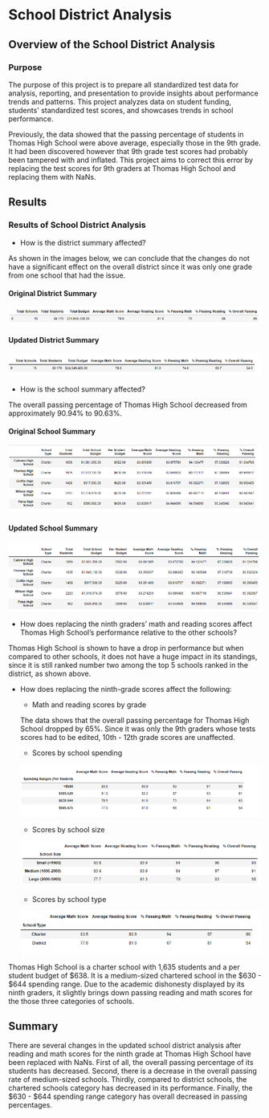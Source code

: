 # School District Analysis

## Overview of the School District Analysis

### Purpose

The purpose of this project is to prepare all standardized test data for analysis, reporting, and presentation to provide insights about performance trends and patterns. This project analyzes data on student funding, students' standardized test scores, and showcases trends in school performance.  

Previously, the data showed that the passing percentage of students in Thomas High School were above average, especially those in the 9th grade. It had been discovered however that 9th grade test scores had probably been tampered with and inflated. This project aims to correct this error by replacing the test scores for 9th graders at Thomas High School and replacing them with NaNs.

## Results 

### Results of School District Analysis
- How is the district summary affected?

As shown in the images below, we can conclude that the changes do not have a significant effect on the overall district since it was only one grade from one school that had the issue.
#### Original District Summary
![](Resources/district_summary_original.png)  

#### Updated District Summary
![](Resources/district_summary_updated.png)  


- How is the school summary affected?

The overall passing percentage of Thomas High School decreased from approximately 90.94% to 90.63%.

#### Original School Summary
![](Resources/top_5_schools_original.png)  

#### Updated School Summary
![](Resources/top_5_schools_updated.png)  
- How does replacing the ninth graders’ math and reading scores affect Thomas High School’s performance relative to the other schools?  

Thomas High School is shown to have a drop in performance but when compared to other schools, it does not have a huge impact in its standings, since it is still ranked number two among the top 5 schools ranked in the district, as shown above.

- How does replacing the ninth-grade scores affect the following:  

    - Math and reading scores by grade  

    The data shows that the overall passing percentage for Thomas High School dropped by 65%. Since it was only the 9th graders whose tests scores had to be edited, 10th - 12th grade scores are unaffected. 

    - Scores by school spending  

    ![](Resources/scores_by_school_spending.png) 


    - Scores by school size

    ![](Resources/scores_by_school_size.png)


    - Scores by school type

    ![](Resources/scores_by_school_type.png)

Thomas High School is a charter school with 1,635 students and a per student budget of $638. It is a medium-sized chartered school in the $630 - $644 spending range. Due to the academic dishonesty displayed by its ninth graders, it slightly brings down passing reading and math scores for the those three categories of schools.


## Summary

There are several changes in the updated school district analysis after reading and math scores for the ninth grade at Thomas High School have been replaced with NaNs. First of all, the overall passing percentage of its students has decreased. Second, there is a decrease in the overall passing rate of medium-sized schools. Thirdly, compared to district schools, the chartered schools category has decreased in its performance. Finally, the $630 - $644 spending range category has overall decreased in passing percentages.  

